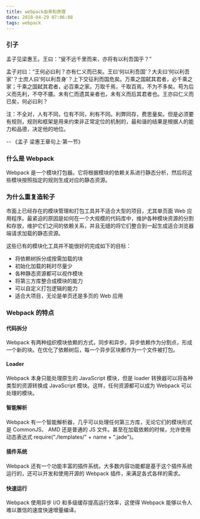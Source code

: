 ```yaml
---
title: webpack由来和原理
date: 2018-04-29 07:06:08
tags: webpack
---
```

### 引子

孟子见梁惠王。王曰：“叟不远千里而来，亦将有以利吾国乎？”

孟子对曰：“王何必曰利？亦有仁义而已矣。王曰‘何以利吾国’？大夫曰‘何以利吾家’？士庶人曰‘何以利吾身’？上下交征利而国危矣。万乘之国弑其君者，必千乘之家；千乘之国弑其君者，必百乘之家。万取千焉，千取百焉，不为不多矣。苟为后义而先利，不夺不餍。未有仁而遗其亲者也，未有义而后其君者也。王亦曰仁义而已矣，何必曰利？

注：不全对，人有不同，位有不同，利有不同。利弊同存，费思量矣。但是必须要有规则，规则和框架是用来约束非正常定位的机制的，最和谐的结果是根据人的能力和品德，决定他的地位。

-- 《孟子 梁惠王章句上·第一节》

### 什么是 Webpack
Webpack 是一个模块打包器。它将根据模块的依赖关系进行静态分析，然后将这些模块按照指定的规则生成对应的静态资源。
### 为什么重复造轮子
市面上已经存在的模块管理和打包工具并不适合大型的项目，尤其单页面 Web 应用程序。最紧迫的原因是如何在一个大规模的代码库中，维护各种模块资源的分割和存放，维护它们之间的依赖关系，并且无缝的将它们整合到一起生成适合浏览器端请求加载的静态资源。

这些已有的模块化工具并不能很好的完成如下的目标：

- 将依赖树拆分成按需加载的块
- 初始化加载的耗时尽量少
- 各种静态资源都可以视作模块
- 将第三方库整合成模块的能力
- 可以自定义打包逻辑的能力
- 适合大项目，无论是单页还是多页的 Web 应用

### Webpack 的特点

#### 代码拆分

Webpack 有两种组织模块依赖的方式，同步和异步。异步依赖作为分割点，形成一个新的块。在优化了依赖树后，每一个异步区块都作为一个文件被打包。

#### Loader

Webpack 本身只能处理原生的 JavaScript 模块，但是 loader 转换器可以将各种类型的资源转换成 JavaScript 模块。这样，任何资源都可以成为 Webpack 可以处理的模块。

#### 智能解析

Webpack 有一个智能解析器，几乎可以处理任何第三方库，无论它们的模块形式是 CommonJS、 AMD 还是普通的 JS 文件。甚至在加载依赖的时候，允许使用动态表达式 require("./templates/" + name + ".jade")。

#### 插件系统

Webpack 还有一个功能丰富的插件系统。大多数内容功能都是基于这个插件系统运行的，还可以开发和使用开源的 Webpack 插件，来满足各式各样的需求。

#### 快速运行

Webpack 使用异步 I/O 和多级缓存提高运行效率，这使得 Webpack 能够以令人难以置信的速度快速增量编译。

